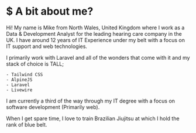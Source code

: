 # $ A bit about me?

Hi! My name is Mike from North Wales, United Kingdom where I work as a Data & Development Analyst for the leading hearing care company in the UK. I have around 12 years of IT Experience under my belt with a focus on IT support and web technologies.

I primarily work with Laravel and all of the wonders that come with it and my stack of choice is TALL;

    - Tailwind CSS
    - AlpineJS
    - Laravel
    - Livewire

I am currently a third of the way through my IT degree with a focus on software development (Primarily web).

When I get spare time, I love to train Brazilian Jiujitsu at which I hold the rank of blue belt.
